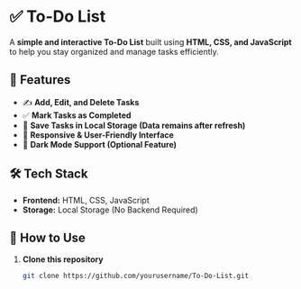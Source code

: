 # ✅ To-Do List  

A **simple and interactive To-Do List** built using **HTML, CSS, and JavaScript** to help you stay organized and manage tasks efficiently.  

## 🚀 Features  
- ✍ **Add, Edit, and Delete Tasks**  
- ✅ **Mark Tasks as Completed**  
- 📌 **Save Tasks in Local Storage (Data remains after refresh)**  
- 🎨 **Responsive & User-Friendly Interface**  
- 🌙 **Dark Mode Support (Optional Feature)**  

## 🛠 Tech Stack  
- **Frontend:** HTML, CSS, JavaScript  
- **Storage:** Local Storage (No Backend Required)  

## 📌 How to Use  
1. **Clone this repository**  
   ```bash
   git clone https://github.com/yourusername/To-Do-List.git
